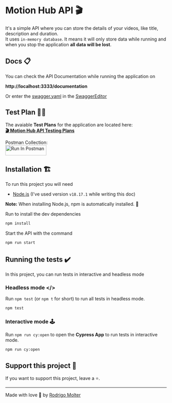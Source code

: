 # Motion Hub API 🎬
It's a simple API where you can store the details of your videos, like title, description and duration.<br>
It uses `in-memory database`. It means it will only store data while running and when you stop the application **all data will be lost**.


## Docs 📋
You can check the API Documentation while running the application on<br>

**http://localhost:3333/documentation**

Or enter the [swagger.yaml](./src/swagger.yaml) in the [SwaggerEditor](https://editor-next.swagger.io/)


## Test Plan 👨‍🔬
The avaiable **Test Plans** for the application are located here: <br>
**[🎬 Motion Hub API Testing Plans](https://dynamic-keeper-66c.notion.site/Motion-Hub-fe69d08e0e23419baf06ceeb23e669c9)**

Postman Collection: <br>
[<img src="https://run.pstmn.io/button.svg" alt="Run In Postman" style="width: 128px; height: 32px;">](https://god.gw.postman.com/run-collection/29423847-32dbbd61-03d0-4847-b921-d91967c92396?action=collection%2Ffork&source=rip_markdown&collection-url=entityId%3D29423847-32dbbd61-03d0-4847-b921-d91967c92396%26entityType%3Dcollection%26workspaceId%3D72d946be-8169-4862-9d2d-4817608871b6)


## Installation 🏗️
To run this project you will need

- [Node.js](https://nodejs.org/en/) (I've used version `v18.17.1` while writing this doc)

**Note:** When installing Node.js, npm is automatically installed. 🚀

Run to install the dev dependencies
```bash
npm install
```


Start the API with the command
```bash
npm run start
```

## Running the tests ✔️

In this project, you can run tests in interactive and headless mode

### Headless mode </>

Run `npm test` (or `npm t` for short) to run all tests in headless mode.
```bash
npm test
```

### Interactive mode 🕹️

Run `npm run cy:open` to open the __Cypress App__ to run tests in interactive mode.
```bash
npm run cy:open
```

## Support this project 🙌

If you want to support this project, leave a ⭐.

___

Made with love 🧡 by [Rodrigo Molter](https://www.linkedin.com/in/rodrigo-molter/)

